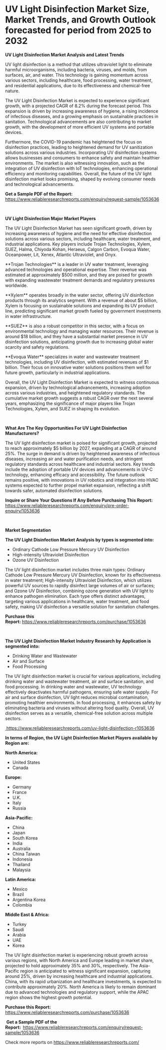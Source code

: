 <p><h1>UV Light Disinfection Market Size, Market Trends, and Growth Outlook forecasted for period from 2025 to 2032</h1></p><p><strong>UV Light Disinfection Market Analysis and Latest Trends</strong></p>
<p><p>UV light disinfection is a method that utilizes ultraviolet light to eliminate harmful microorganisms, including bacteria, viruses, and molds, from surfaces, air, and water. This technology is gaining momentum across various sectors, including healthcare, food processing, water treatment, and residential applications, due to its effectiveness and chemical-free nature.</p><p>The UV Light Disinfection Market is expected to experience significant growth, with a projected CAGR of 8.2% during the forecast period. This expansion is driven by increasing awareness of hygiene, a rising incidence of infectious diseases, and a growing emphasis on sustainable practices in sanitation. Technological advancements are also contributing to market growth, with the development of more efficient UV systems and portable devices.</p><p>Furthermore, the COVID-19 pandemic has heightened the focus on disinfection practices, leading to heightened demand for UV sanitization solutions across various industries. Incorporating UV disinfection systems allows businesses and consumers to enhance safety and maintain healthier environments. The market is also witnessing innovation, such as the integration of UV disinfection with IoT technologies, enhancing operational efficiency and monitoring capabilities. Overall, the future of the UV light disinfection market looks promising, shaped by evolving consumer needs and technological advancements.</p></p>
<p><strong>Get a Sample PDF of the Report:&nbsp;</strong> <a href="https://www.reliableresearchreports.com/enquiry/request-sample/1053636?utm_campaign=2104&utm_medium=2&utm_source=Github&utm_content=ia&utm_term=10022025&utm_id=uv-light-disinfection">https://www.reliableresearchreports.com/enquiry/request-sample/1053636</a></p>
<p>&nbsp;</p>
<p><strong>UV Light Disinfection Major Market Players</strong></p>
<p><p>The UV Light Disinfection Market has seen significant growth, driven by increasing awareness of hygiene and the need for effective disinfection solutions across various sectors, including healthcare, water treatment, and industrial applications. Key players include Trojan Technologies, Xylem, SUEZ, Halma, Chiyoda Kohan, Heraeus, Calgon Carbon, Evoqua Water, Oceanpower, Lit, Xenex, Atlantic Ultraviolet, and Onyx.</p><p>**Trojan Technologies** is a leader in UV water treatment, leveraging advanced technologies and operational expertise. Their revenue was estimated at approximately $500 million, and they are poised for growth with expanding wastewater treatment demands and regulatory pressures worldwide.</p><p>**Xylem** operates broadly in the water sector, offering UV disinfection products through its analytics segment. With a revenue of about $5 billion, Xylem is focusing on sustainable solutions and expanding its UV product line, predicting significant market growth fueled by government investments in water infrastructure.</p><p>**SUEZ** is also a robust competitor in this sector, with a focus on environmental technology and managing water resources. Their revenue is around $18 billion, and they have a substantial market presence in UV disinfection solutions, anticipating growth due to increasing global water scarcity and safety regulations.</p><p>**Evoqua Water** specializes in water and wastewater treatment technologies, including UV disinfection, with estimated revenues of $1 billion. Their focus on innovative water solutions positions them well for future growth, particularly in industrial applications.</p><p>Overall, the UV Light Disinfection Market is expected to witness continuous expansion, driven by technological advancements, increasing adoption across various industries, and heightened regulatory standards. The cumulative market growth suggests a robust CAGR over the next several years, emphasizing the significance of major players like Trojan Technologies, Xylem, and SUEZ in shaping its evolution.</p></p>
<p>&nbsp;</p>
<p><strong>What Are The Key Opportunities For UV Light Disinfection Manufacturers?</strong></p>
<p><p>The UV light disinfection market is poised for significant growth, projected to reach approximately $5 billion by 2027, expanding at a CAGR of around 25%. The surge in demand is driven by heightened awareness of infectious diseases, increasing air and water purification needs, and stringent regulatory standards across healthcare and industrial sectors. Key trends include the adoption of portable UV devices and advancements in UV-C technology, enhancing efficacy and accessibility. The future outlook remains positive, with innovations in UV robotics and integration into HVAC systems expected to further propel market expansion, reflecting a shift towards safer, automated disinfection solutions.</p></p>
<p><strong>Inquire or Share Your Questions If Any Before Purchasing This Report:</strong> <a href="https://www.reliableresearchreports.com/enquiry/pre-order-enquiry/1053636?utm_campaign=2104&utm_medium=2&utm_source=Github&utm_content=ia&utm_term=10022025&utm_id=uv-light-disinfection">https://www.reliableresearchreports.com/enquiry/pre-order-enquiry/1053636</a></p>
<p>&nbsp;</p>
<p><strong>Market Segmentation</strong></p>
<p><strong>The UV Light Disinfection Market Analysis by types is segmented into:</strong></p>
<p><ul><li>Ordinary Cathode Low Pressure Mercury UV Disinfection</li><li>High-intensity Ultraviolet Disinfection</li><li>Ozone UV Disinfection</li></ul></p>
<p><p>The UV light disinfection market includes three main types: Ordinary Cathode Low Pressure Mercury UV Disinfection, known for its effectiveness in water treatment; High-intensity Ultraviolet Disinfection, which utilizes powerful UV sources to rapidly disinfect large volumes of air or surfaces; and Ozone UV Disinfection, combining ozone generation with UV light to enhance pathogen elimination. Each type offers distinct advantages, targeting various applications in healthcare, water treatment, and food safety, making UV disinfection a versatile solution for sanitation challenges.</p></p>
<p><strong>Purchase this Report:&nbsp;</strong><a href="https://www.reliableresearchreports.com/purchase/1053636?utm_campaign=2104&utm_medium=2&utm_source=Github&utm_content=ia&utm_term=10022025&utm_id=uv-light-disinfection">https://www.reliableresearchreports.com/purchase/1053636</a></p>
<p>&nbsp;</p>
<p><strong>The UV Light Disinfection Market Industry Research by Application is segmented into:</strong></p>
<p><ul><li>Drinking Water and Wastewater</li><li>Air and Surface</li><li>Food Processing</li></ul></p>
<p><p>The UV light disinfection market is crucial for various applications, including drinking water and wastewater treatment, air and surface sanitation, and food processing. In drinking water and wastewater, UV technology effectively deactivates harmful pathogens, ensuring safe water supply. For air and surface disinfection, UV light reduces microbial contamination, promoting healthier environments. In food processing, it enhances safety by eliminating bacteria and viruses without altering food quality. Overall, UV disinfection serves as a versatile, chemical-free solution across multiple sectors.</p></p>
<p><a href="https://www.reliableresearchreports.com/uv-light-disinfection-r1053636?utm_campaign=2104&utm_medium=2&utm_source=Github&utm_content=ia&utm_term=10022025&utm_id=uv-light-disinfection">&nbsp;https://www.reliableresearchreports.com/uv-light-disinfection-r1053636</a></p>
<p><strong>In terms of Region, the UV Light Disinfection Market Players available by Region are:</strong></p>
<p>
    <p> <strong> North America: </strong>
        <ul>
            <li>United States</li>
            <li>Canada</li>
        </ul>
        </p> 
    <p> <strong> Europe: </strong>
        <ul>
            <li>Germany</li>
            <li>France</li>
            <li>U.K.</li>
            <li>Italy</li>
            <li>Russia</li>
        </ul>
        </p> 
    <p> <strong> Asia-Pacific: </strong>
        <ul>
            <li>China</li>
            <li>Japan</li>
            <li>South Korea</li>
            <li>India</li>
            <li>Australia</li>
            <li>China Taiwan</li>
            <li>Indonesia</li>
            <li>Thailand</li>
            <li>Malaysia</li>
        </ul>
        </p> 
    <p> <strong> Latin America: </strong>
        <ul>
            <li>Mexico</li>
            <li>Brazil</li>
            <li>Argentina Korea</li>
            <li>Colombia</li>
        </ul>
        </p> 
    <p> <strong> Middle East & Africa: </strong>
        <ul>
            <li>Turkey</li>
            <li>Saudi</li>
            <li>Arabia</li>
            <li>UAE</li>
            <li>Korea</li>
        </ul>
    </p>
    </p>
<p><p>The UV light disinfection market is experiencing robust growth across various regions, with North America and Europe leading in market share, projected to hold approximately 35% and 30%, respectively. The Asia-Pacific region is anticipated to witness significant expansion, capturing around 25%, driven by increasing healthcare and industrial applications. China, with its rapid urbanization and healthcare investments, is expected to contribute approximately 20%. North America is likely to remain dominant due to advanced technologies and regulatory support, while the APAC region shows the highest growth potential.</p></p>
<p><strong>Purchase this Report: </strong><a href="https://www.reliableresearchreports.com/purchase/1053636?utm_campaign=2104&utm_medium=2&utm_source=Github&utm_content=ia&utm_term=10022025&utm_id=uv-light-disinfection">https://www.reliableresearchreports.com/purchase/1053636</a></p>
<p>&nbsp;<strong>Get a Sample PDF of the Report:&nbsp;&nbsp;</strong><a href="https://www.reliableresearchreports.com/enquiry/request-sample/1053636?utm_campaign=2104&utm_medium=2&utm_source=Github&utm_content=ia&utm_term=10022025&utm_id=uv-light-disinfection">https://www.reliableresearchreports.com/enquiry/request-sample/1053636</a></p>
<p><strong></strong></p>
<p>Check more reports on <a href="https://www.reliableresearchreports.com/?utm_campaign=2104&utm_medium=2&utm_source=Github&utm_content=ia&utm_term=10022025&utm_id=uv-light-disinfection">https://www.reliableresearchreports.com/</a></p>